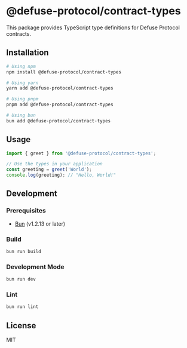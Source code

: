 # @defuse-protocol/contract-types

This package provides TypeScript type definitions for Defuse Protocol contracts.

## Installation

```bash
# Using npm
npm install @defuse-protocol/contract-types

# Using yarn
yarn add @defuse-protocol/contract-types

# Using pnpm
pnpm add @defuse-protocol/contract-types

# Using bun
bun add @defuse-protocol/contract-types
```

## Usage

```typescript
import { greet } from '@defuse-protocol/contract-types';

// Use the types in your application
const greeting = greet('World');
console.log(greeting); // "Hello, World!"
```

## Development

### Prerequisites

- [Bun](https://bun.sh) (v1.2.13 or later)

### Build

```bash
bun run build
```

### Development Mode

```bash
bun run dev
```

### Lint

```bash
bun run lint
```

## License

MIT
